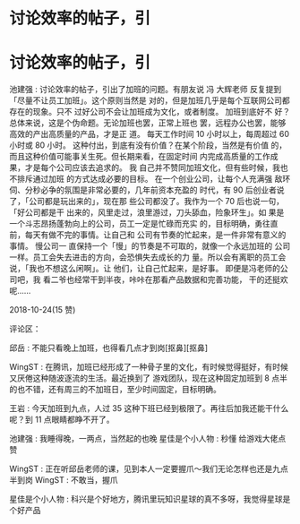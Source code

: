# 讨论效率的帖子，引

# 讨论效率的帖子，引

池建强 : 讨论效率的帖子，引出了加班的问题。有朋友说 冯 大辉老师 反复提到「尽量不让员工加班」。这个原则当然是 对的，但是加班几乎是每个互联网公司都存在的现象。只不 过好公司不会让加班成为文化，或者制度。 加班到底好不 好？总体来说，这是个伪命题。无论加班也罢，正常上班也 罢，远程办公也罢，能够高效的产出高质量的产品，才是正 道。 每天工作时间 10 小时以上，每周超过 60 小时或 80 小时。 这种付出，到底有没有价值？在某个阶段，当然是有价值 的，而且这种价值可能事关生死。但长期来看，在固定时间 内完成高质量的工作成果，才是每个公司应该去追求的。 我 自己并不赞同加班文化，但有些时候，我也不排斥通过加班 的方式达成必要的目标。 在一个创业公司，让每个人充满强 敌环伺、分秒必争的氛围是非常必要的，几年前资本充盈的 时代，有 90 后创业者说了，「公司都是玩出来的」，现在那 些公司都没了。我作为一个 70 后也说一句，「好公司都是干 出来的，风里走过，浪里游过，刀头舔血，险象环生」。如 果是一个斗志昂扬蓬勃向上的公司，员工一定是忙碌而充实 的，目标明确，勇往直前，每天有做不完的事情。让自己和 公司有节奏的忙起来，是一件非常有意义的事情。 慢公司一 直保持一个「慢」的节奏是不可取的，就像一个永远加班的 公司一样。员工会失去进击的方向，会恐惧失去成长的力 量。所以会有离职的员工会说，「我也不想这么闲啊」。让 他们，让自己忙起来，是好事。 即便是冯老师的公司吧，我 看二爷也经常干到半夜，咔咔在那看产品数据和完善功能， 干的还挺欢呢……

2018-10-24(15 赞)

评论区：

邱岳 : 不能只看晚上加班，也得看几点才到岗[抠鼻][抠鼻]

WingST : 在腾讯，加班已经形成了一种骨子里的文化，有时候觉得挺好，有时候又厌倦这种随波逐流的生活。最近换到了 游戏团队，现在这种固定加班到 8 点半的也不错，还有周三的不加班日，至少时间固定，目标明确。

王岩 : 今天加班到九点，人过 35 这种下班已经到极限了。再往后加我还能干什么呢？到 11 点眼睛都睁不开了。

池建强 : 我睡得晚，一两点，当然起的也晚 星佳是个小人物 : 秒懂 给游戏大佬点赞

WingST : 正在听邱岳老师的课，见到本人一定要握爪～我们无论怎样也还是九点半到岗 WingST : 不敢当，握爪

星佳是个小人物 : 科兴是个好地方，腾讯里玩知识星球的真不多呀，我觉得星球是个好产品